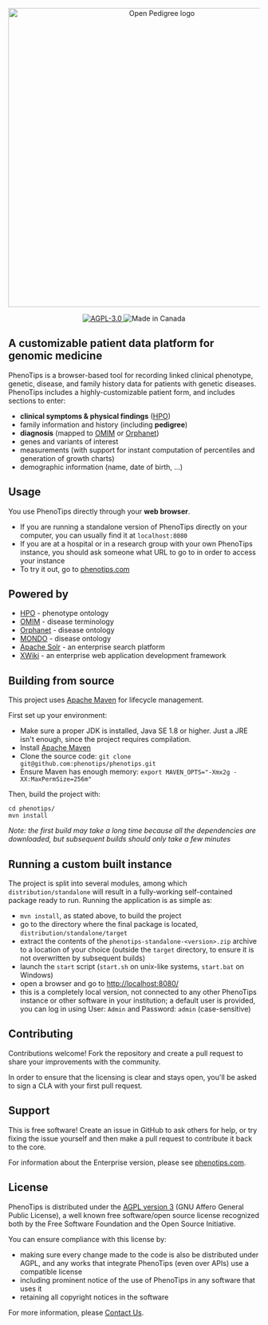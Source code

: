 <p align="center">
  <img src="https://repository-images.githubusercontent.com/2685841/e3982780-032e-11ea-8d50-149013256d78" width="600px" alt="Open Pedigree logo"/>
</p>

<p align="center">
  <a href="https://opensource.org/licenses/AGPL-3.0" target="_blank">
    <img src="https://img.shields.io/badge/license-AGPL--3.0-blue.svg" alt="AGPL-3.0">
  </a>
  <img src="https://img.shields.io/badge/made%20in-canada-red.svg" alt="Made in Canada">
</p>


## A customizable patient data platform for genomic medicine

PhenoTips is a browser-based tool for recording linked clinical phenotype, genetic, disease, and family history data for patients with genetic diseases. PhenoTips includes a highly-customizable patient form, and includes sections to enter:
* **clinical symptoms & physical findings** ([HPO](http://www.human-phenotype-ontology.org/))
* family information and history (including **pedigree**)
* **diagnosis** (mapped to [OMIM](http://omim.org/) or [Orphanet](http://www.orphadata.org/))
* genes and variants of interest
* measurements (with support for instant computation of percentiles and generation of growth charts)
* demographic information (name, date of birth, ...)

## Usage

You use PhenoTips directly through your **web browser**.

* If you are running a standalone version of PhenoTips directly on your computer, you can usually find it at `localhost:8080`
* If you are at a hospital or in a research group with your own PhenoTips instance, you should ask someone what URL to go to in order to access your instance
* To try it out, go to [phenotips.com](https://phenotips.com/)

## Powered by
* [HPO](http://www.human-phenotype-ontology.org/) - phenotype ontology
* [OMIM](http://omim.org/) - disease terminology
* [Orphanet](http://www.orphadata.org/) - disease ontology
* [MONDO](http://obofoundry.org/ontology/mondo.html) - disease ontology
* [Apache Solr](http://lucene.apache.org/solr/) - an enterprise search platform
* [XWiki](http://xwiki.org) - an enterprise web application development framework

## Building from source

This project uses [Apache Maven](http://maven.apache.org/) for lifecycle management.

First set up your environment:

* Make sure a proper JDK is installed, Java SE 1.8 or higher. Just a JRE isn't enough, since the project requires compilation.
* Install [Apache Maven](http://maven.apache.org/)
* Clone the source code: `git clone git@github.com:phenotips/phenotips.git`
* Ensure Maven has enough memory: `export MAVEN_OPTS="-Xmx2g -XX:MaxPermSize=256m"`

Then, build the project with:
```
cd phenotips/
mvn install
```
*Note: the first build may take a long time because all the dependencies are downloaded, but subsequent builds should only take a few minutes*

## Running a custom built instance

The project is split into several modules, among which `distribution/standalone` will result in a fully-working self-contained package ready to run. Running the application is as simple as:

* `mvn install`, as stated above, to build the project
* go to the directory where the final package is located, `distribution/standalone/target`
* extract the contents of the `phenotips-standalone-<version>.zip` archive to a location of your choice (outside the `target` directory, to ensure it is not overwritten by subsequent builds)
* launch the `start` script (`start.sh` on unix-like systems, `start.bat` on Windows)
* open a browser and go to [http://localhost:8080/](http://localhost:8080/)
* this is a completely local version, not connected to any other PhenoTips instance or other software in your institution; a default user is provided, you can log in using User: `Admin` and Password: `admin` (case-sensitive)


## Contributing

Contributions welcome! Fork the repository and create a pull request to share your improvements with the community.

In order to ensure that the licensing is clear and stays open, you'll be asked to sign a CLA with your first pull request.


## Support

This is free software! Create an issue in GitHub to ask others for help, or try fixing the issue yourself and then make a pull request to contribute it back to the core.

For information about the Enterprise version, please see [phenotips.com](https://phenotips.com/).


## License

PhenoTips is distributed under the [AGPL version 3](http://www.gnu.org/licenses/agpl-3.0.html) (GNU Affero General Public License), a well known free software/open source license recognized both by the Free Software Foundation and the Open Source Initiative.

You can ensure compliance with this license by:
* making sure every change made to the code is also be distributed under AGPL, and any works that integrate PhenoTips (even over APIs) use a compatible license
* including prominent notice of the use of PhenoTips in any software that uses it
* retaining all copyright notices in the software

For more information, please [Contact Us](https://phenotips.com/contact.html).
